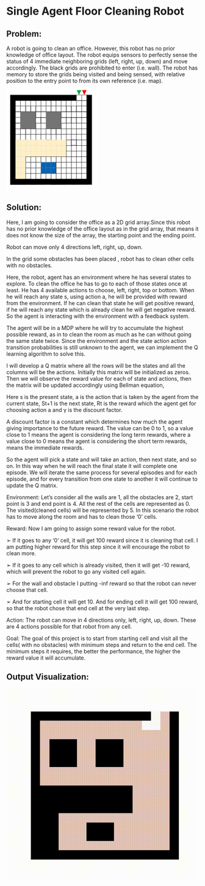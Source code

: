 # Single Agent Floor Cleaning Robot
## Problem:
A robot is going to clean an office. However, this robot has no prior knowledge of office layout. The robot equips sensors to perfectly sense the status of 4 immediate neighboring grids (left, right, up, down) and move accordingly. The black grids are prohibited to enter (i.e. wall). The robot has memory to store the grids being visited and being sensed, with relative position to the entry point to from its own reference (i.e. map).

![alt text](Capture.PNG)

## Solution:
Here, I am going to consider the office as a 2D grid array.Since this robot has no prior knowledge of the office layout as in the grid array, that means it does not know the size of the array, the starting point and the ending point.

Robot can move only 4 directions left, right, up, down.

In the grid some obstacles has been placed , robot has to clean other cells with no obstacles.

Here, the robot, agent has an environment where he has several states to explore. To clean the office he has to go to each of those states once at least. He has 4 available actions to choose, left, right, top or bottom. When he will reach any state s, using action a, he will be provided with reward from the environment. If he can clean that state he will get positive reward, if he will reach any state which is already clean he will get negative reward. So the agent is interacting with the environment with a feedback system.

The agent will be in a MDP where he will try to accumulate the highest possible reward, as in to clean the room as much as he can without going the same state twice. Since the environment and the state action action transition probabilities is still unknown to the agent, we can implement the Q learning algorithm to solve this.

I will develop a Q matrix where all the rows will be the states and all the columns will be the actions. Initially this matrix will be initialized as zeros. Then we will observe the reward value for each of state and actions, then the matrix will be updated accordingly using Bellman equation,

Here s is the present state, a is the action that is taken by the agent from the current state, St+1 is the next state, Rt is the reward which the agent get for choosing action a and γ is the discount factor.

A discount factor is a constant which determines how much the agent giving importance to the future reward. The value can be 0 to 1, so a value close to 1 means the agent is considering the long term rewards, where a value close to 0 means the agent is considering the short term rewards, means the immediate rewards.

So the agent will pick a state and will take an action, then next state, and so on. In this way when he will reach the final state it will complete one episode. We will iterate the same process for several episodes and for each episode, and for every transition from one state to another it will continue to update the Q matrix.

Environment:
Let’s consider all the walls are 1, all the obstacles are 2, start point is 3 and end point is 4. All the rest of the cells are represented as 0. The visited(cleaned cells) will be represented by 5. In this scenario the robot has to move along the room and has to clean those ‘0’ cells.

Reward:
Now I am going to assign some reward value for the robot.

➢ If it goes to any ‘0’ cell, it will get 100 reward since it is cleaning that cell. I am putting higher reward for this step since it will encourage the robot to clean more.

➢ If it goes to any cell which is already visited, then it will get -10 reward, which will prevent
the robot to go any visited cell again.

➢ For the wall and obstacle I putting -inf reward so that the robot can never choose that cell.

➢ And for starting cell it will get  10. And for ending cell it will get 100 reward, so that the robot chose that end cell at the very last step.

Action:
The robot can move in 4 directions only, left, right, up, down. These are 4 actions possible for that robot from any cell.

Goal:
The goal of this project is to start from starting cell and visit all the cells( with no obstacles) with minimum steps and return to the end cell. The minimum steps it requires, the better the performance, the higher the reward value it will accumulate.

## Output Visualization:
![gif](animation_layout_large_250.gif)
